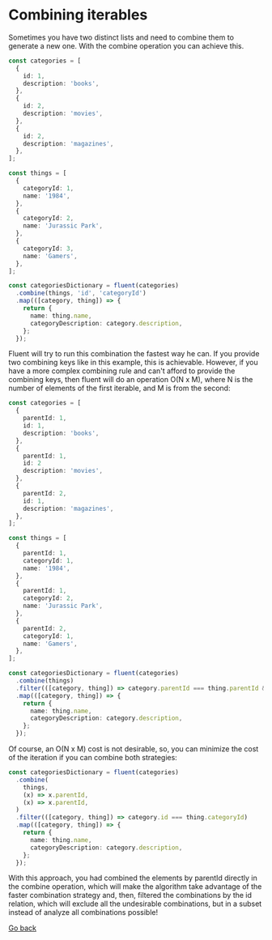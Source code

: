 # Combining iterables

Sometimes you have two distinct lists and need to combine them to generate a new one. With the combine operation you can achieve this.

```ts
const categories = [
  {
    id: 1,
    description: 'books',
  },
  {
    id: 2,
    description: 'movies',
  },
  {
    id: 2,
    description: 'magazines',
  },
];

const things = [
  {
    categoryId: 1,
    name: '1984',
  },
  {
    categoryId: 2,
    name: 'Jurassic Park',
  },
  {
    categoryId: 3,
    name: 'Gamers',
  },
];

const categoriesDictionary = fluent(categories)
  .combine(things, 'id', 'categoryId')
  .map(([category, thing]) => {
    return {
      name: thing.name,
      categoryDescription: category.description,
    };
  });
```

Fluent will try to run this combination the fastest way he can. If you provide two combining keys like in this example, this is achievable.
However, if you have a more complex combining rule and can't afford to provide the combining keys, then fluent will do an operation O(N x M), where N is the number of elements of the first iterable, and M is from the second:

```ts
const categories = [
  {
    parentId: 1,
    id: 1,
    description: 'books',
  },
  {
    parentId: 1,
    id: 2
    description: 'movies',
  },
  {
    parentId: 2,
    id: 1,
    description: 'magazines',
  },
];

const things = [
  {
    parentId: 1,
    categoryId: 1,
    name: '1984',
  },
  {
    parentId: 1,
    categoryId: 2,
    name: 'Jurassic Park',
  },
  {
    parentId: 2,
    categoryId: 1,
    name: 'Gamers',
  },
];

const categoriesDictionary = fluent(categories)
  .combine(things)
  .filter(([category, thing]) => category.parentId === thing.parentId && category.id === thing.categoryId)
  .map(([category, thing]) => {
    return {
      name: thing.name,
      categoryDescription: category.description,
    };
  });
```

Of course, an O(N x M) cost is not desirable, so, you can minimize the cost of the iteration if you can combine both strategies:

```ts
const categoriesDictionary = fluent(categories)
  .combine(
    things,
    (x) => x.parentId,
    (x) => x.parentId,
  )
  .filter(([category, thing]) => category.id === thing.categoryId)
  .map(([category, thing]) => {
    return {
      name: thing.name,
      categoryDescription: category.description,
    };
  });
```

With this approach, you had combined the elements by parentId directly in the combine operation, which will make the algorithm take advantage of the faster combination strategy and, then, filtered the combinations by the id relation, which will exclude all the undesirable combinations, but in a subset instead of analyze all combinations possible!

[Go back](README.md)
